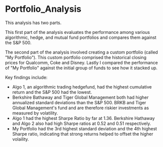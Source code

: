 # Portfolio_Analysis

This analysis has two parts. 

This first part of the analysis evaluates the performance among various algorithmic, hedge, and mutual fund portfolios and compares them against the S&P 500. 

The second part of the analysis involved creating a custom portfolio (called "My Portfolio"). This custom portfolio comprised the historical closing prices for Qualcomm, Coke and Disney. Lastly I compared the performance of "My Portfolio" against the initial group of funds to see how it stacked up. 

Key findings include:
- Algo 1, an algorithmic trading hedgefund, had the highest cumulative return and the S&P 500 had the lowest. 
- Berkshire Bathaway and Tiger Global Management both had higher annualized standard deviations than the S&P 500. BRKB and Tiger Global Management's fund and are therefore riskier investments as measured by volatility. 
- Algo 1 had the highest Sharpe Ratio by far at 1.36. Berkshire Hathaway and Algo 2 also had high Sharpe ratios at 0.52 and 0.51 respectively.
- My Portfolio had the 3rd highest standard deviation and the 4th highest Sharpe ratio, indicating that strong returns helped to offset the higher volaility. 
